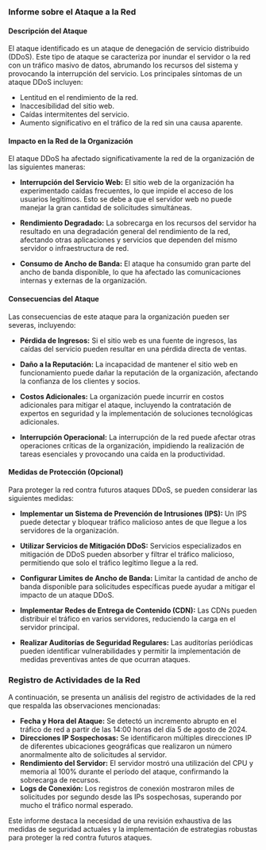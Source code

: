 ### Informe sobre el Ataque a la Red

#### Descripción del Ataque

El ataque identificado es un ataque de denegación de servicio distribuido (DDoS). Este tipo de ataque se caracteriza por inundar el servidor o la red con un tráfico masivo de datos, abrumando los recursos del sistema y provocando la interrupción del servicio. Los principales síntomas de un ataque DDoS incluyen:

- Lentitud en el rendimiento de la red.
- Inaccesibilidad del sitio web.
- Caídas intermitentes del servicio.
- Aumento significativo en el tráfico de la red sin una causa aparente.

#### Impacto en la Red de la Organización

El ataque DDoS ha afectado significativamente la red de la organización de las siguientes maneras:

- **Interrupción del Servicio Web:** El sitio web de la organización ha experimentado caídas frecuentes, lo que impide el acceso de los usuarios legítimos. Esto se debe a que el servidor web no puede manejar la gran cantidad de solicitudes simultáneas.
  
- **Rendimiento Degradado:** La sobrecarga en los recursos del servidor ha resultado en una degradación general del rendimiento de la red, afectando otras aplicaciones y servicios que dependen del mismo servidor o infraestructura de red.
  
- **Consumo de Ancho de Banda:** El ataque ha consumido gran parte del ancho de banda disponible, lo que ha afectado las comunicaciones internas y externas de la organización.

#### Consecuencias del Ataque

Las consecuencias de este ataque para la organización pueden ser severas, incluyendo:

- **Pérdida de Ingresos:** Si el sitio web es una fuente de ingresos, las caídas del servicio pueden resultar en una pérdida directa de ventas.
  
- **Daño a la Reputación:** La incapacidad de mantener el sitio web en funcionamiento puede dañar la reputación de la organización, afectando la confianza de los clientes y socios.
  
- **Costos Adicionales:** La organización puede incurrir en costos adicionales para mitigar el ataque, incluyendo la contratación de expertos en seguridad y la implementación de soluciones tecnológicas adicionales.
  
- **Interrupción Operacional:** La interrupción de la red puede afectar otras operaciones críticas de la organización, impidiendo la realización de tareas esenciales y provocando una caída en la productividad.

#### Medidas de Protección (Opcional)

Para proteger la red contra futuros ataques DDoS, se pueden considerar las siguientes medidas:

- **Implementar un Sistema de Prevención de Intrusiones (IPS):** Un IPS puede detectar y bloquear tráfico malicioso antes de que llegue a los servidores de la organización.
  
- **Utilizar Servicios de Mitigación DDoS:** Servicios especializados en mitigación de DDoS pueden absorber y filtrar el tráfico malicioso, permitiendo que solo el tráfico legítimo llegue a la red.
  
- **Configurar Limites de Ancho de Banda:** Limitar la cantidad de ancho de banda disponible para solicitudes específicas puede ayudar a mitigar el impacto de un ataque DDoS.
  
- **Implementar Redes de Entrega de Contenido (CDN):** Las CDNs pueden distribuir el tráfico en varios servidores, reduciendo la carga en el servidor principal.
  
- **Realizar Auditorías de Seguridad Regulares:** Las auditorías periódicas pueden identificar vulnerabilidades y permitir la implementación de medidas preventivas antes de que ocurran ataques.

### Registro de Actividades de la Red

A continuación, se presenta un análisis del registro de actividades de la red que respalda las observaciones mencionadas:

- **Fecha y Hora del Ataque:** Se detectó un incremento abrupto en el tráfico de red a partir de las 14:00 horas del día 5 de agosto de 2024.
- **Direcciones IP Sospechosas:** Se identificaron múltiples direcciones IP de diferentes ubicaciones geográficas que realizaron un número anormalmente alto de solicitudes al servidor.
- **Rendimiento del Servidor:** El servidor mostró una utilización del CPU y memoria al 100% durante el período del ataque, confirmando la sobrecarga de recursos.
- **Logs de Conexión:** Los registros de conexión mostraron miles de solicitudes por segundo desde las IPs sospechosas, superando por mucho el tráfico normal esperado.

Este informe destaca la necesidad de una revisión exhaustiva de las medidas de seguridad actuales y la implementación de estrategias robustas para proteger la red contra futuros ataques.